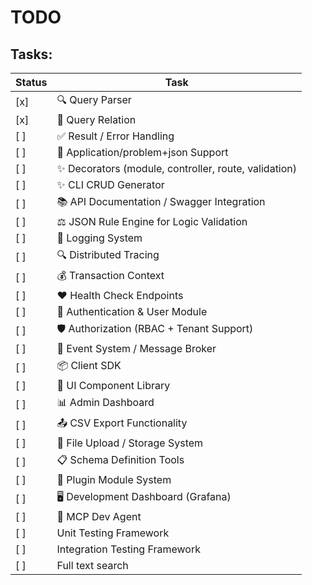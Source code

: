 # TODO

## Tasks:

| Status | Task                                                  |
| ------ | ----------------------------------------------------- |
| [x]    | 🔍 Query Parser                                       |
| [x]    | 🔗 Query Relation                                     |
| [ ]    | ✅ Result / Error Handling                            |
| [ ]    | 🔧 Application/problem+json Support                   |
| [ ]    | ✨ Decorators (module, controller, route, validation) |
| [ ]    | ✨ CLI CRUD Generator                                 |
| [ ]    | 📚 API Documentation / Swagger Integration            |
| [ ]    | ⚖️ JSON Rule Engine for Logic Validation              |
| [ ]    | 📝 Logging System                                     |
| [ ]    | 🔍 Distributed Tracing                                |
| [ ]    | 💰 Transaction Context                                |
| [ ]    | ❤️ Health Check Endpoints                             |
| [ ]    | 🔐 Authentication & User Module                       |
| [ ]    | 🛡️ Authorization (RBAC + Tenant Support)              |
| [ ]    | 📨 Event System / Message Broker                      |
| [ ]    | 📦 Client SDK                                         |
| [ ]    | 🧩 UI Component Library                               |
| [ ]    | 📊 Admin Dashboard                                    |
| [ ]    | 📤 CSV Export Functionality                           |
| [ ]    | 📁 File Upload / Storage System                       |
| [ ]    | 📋 Schema Definition Tools                            |
| [ ]    | 🔌 Plugin Module System                               |
| [ ]    | 🖥️ Development Dashboard (Grafana)                    |
| [ ]    | 🤖 MCP Dev Agent                                      |
| [ ]    | Unit Testing Framework                                |
| [ ]    | Integration Testing Framework                         |
| [ ]    | Full text search                                      |
